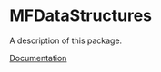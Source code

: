 # MFDataStructures

A description of this package.

[Documentation](https://htmlpreview.github.io/?https://github.com/MiChrFri/MFDataStructures/blob/master/docs/index.html)
